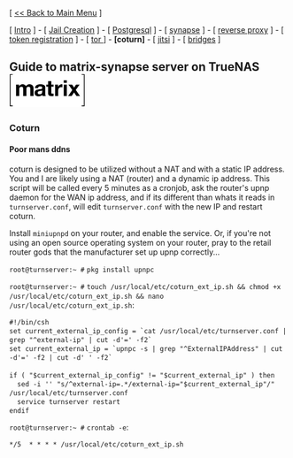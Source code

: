 [ [<< Back to Main Menu](https://github.com/seth586/guides/blob/master/README.md) ]

[ [Intro](README.md) ] - [ [Jail Creation](1_jail.md) ] - [ [Postgresql](2_postgresql.md) ] - [ [synapse](3_synapse.md) ] - [ [reverse proxy](4_nginx.md) ] - [ [token registration](5_registration.md) ] - [ [tor ](6_tor.md)] - **[coturn]** - [ [jitsi](8_jitsi.md) ] - [ [bridges](9_bridges.md) ]

## Guide to matrix-synapse server on TrueNAS ![BSDBTC60.png](images/matrix60.png)

### Coturn

#### Poor mans ddns
coturn is designed to be utilized without a NAT and with a static IP address. You and I are likely using a NAT (router) and a dynamic ip address. This script will be called every 5 minutes as a cronjob, ask the router's upnp daemon for the WAN ip address, and if its different than whats it reads in `turnserver.conf`, will edit `turnserver.conf` with the new IP and restart coturn.

Install `miniupnpd` on your router, and enable the service. Or, if you're not using an open source operating system on your router, pray to the retail router gods that the manufacturer set up upnp correctly...

`root@turnserver:~ #` `pkg install upnpc`

`root@turnserver:~ #` `touch /usr/local/etc/coturn_ext_ip.sh && chmod +x /usr/local/etc/coturn_ext_ip.sh && nano /usr/local/etc/coturn_ext_ip.sh`:
```
#!/bin/csh
set current_external_ip_config = `cat /usr/local/etc/turnserver.conf | grep "^external-ip" | cut -d'=' -f2`
set current_external_ip = `upnpc -s | grep "^ExternalIPAddress" | cut -d'=' -f2 | cut -d' ' -f2`

if ( "$current_external_ip_config" != "$current_external_ip" ) then
  sed -i '' "s/^external-ip=.*/external-ip="$current_external_ip"/" /usr/local/etc/turnserver.conf
  service turnserver restart
endif
```

`root@turnserver:~ #` `crontab -e`:
```
*/5  * * * * /usr/local/etc/coturn_ext_ip.sh
```
